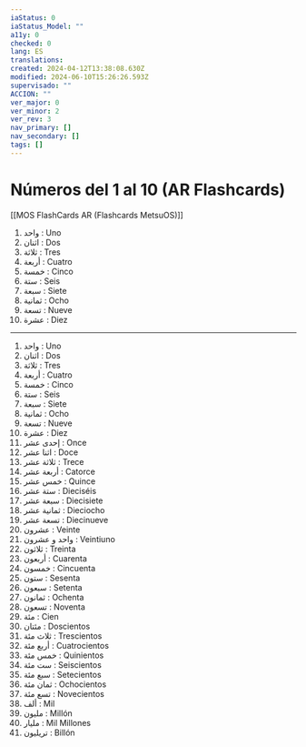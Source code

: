 ```yaml
---
iaStatus: 0
iaStatus_Model: ""
a11y: 0
checked: 0
lang: ES
translations: 
created: 2024-04-12T13:38:08.630Z
modified: 2024-06-10T15:26:26.593Z
supervisado: ""
ACCION: ""
ver_major: 0
ver_minor: 2
ver_rev: 3
nav_primary: []
nav_secondary: []
tags: []
---
```

# Números del 1 al 10 (AR Flashcards)

[[MOS FlashCards AR (Flashcards MetsuOS)]]

1. واحد : Uno
2. اثنان : Dos
3. ثلاثة : Tres
4. أربعة : Cuatro
5. خمسة : Cinco
6. ستة : Seis
7. سبعة : Siete
8. ثمانية : Ocho
9. تسعة : Nueve
10. عشرة : Diez


---

1. واحد : Uno
2. اثنان : Dos
3. ثلاثة : Tres
4. أربعة : Cuatro
5. خمسة : Cinco
6. ستة : Seis
7. سبعة : Siete
8. ثمانية : Ocho
9. تسعة : Nueve
10. عشرة : Diez
11. إحدى عشر : Once
12. اثنا عشر : Doce
13. ثلاثة عشر : Trece
14. أربعة عشر : Catorce
15. خمس عشر : Quince
16. ستة عشر : Dieciséis
17. سبعة عشر : Diecisiete
18. ثمانية عشر : Dieciocho
19. تسعة عشر : Diecinueve
20. عشرون : Veinte
21. واحد و عشرون : Veintiuno
22. ثلاثون : Treinta
23. أربعون : Cuarenta
24. خمسون : Cincuenta
25. ستون : Sesenta
26. سبعون : Setenta
27. ثمانون : Ochenta
28. تسعون : Noventa
29. مئة : Cien
30. مئتان : Doscientos
31. ثلاث مئة : Trescientos
32. أربع مئة : Cuatrocientos
33. خمس مئة : Quinientos
34. ست مئة : Seiscientos
35. سبع مئة : Setecientos
36. ثمان مئة : Ochocientos
37. تسع مئة : Novecientos
38. ألف : Mil
39. مليون : Millón
40. مليار : Mil Millones
41. تريليون : Billón
